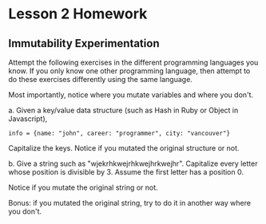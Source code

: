 # Lesson 2 Homework

## Immutability Experimentation

Attempt the following exercises in the different programming languages you know. If you only know one other programming language, then attempt to do these exercises differently using the same language.

Most importantly, notice where you mutate variables and where you don't.

a. Given a key/value data structure (such as Hash in Ruby or Object in Javascript), 
```
info = {name: "john", career: "programmer", city: "vancouver"}
```

Capitalize the keys. Notice if you mutated the original structure or not.


b. Give a string such as "wjekrhkwejrhkwejhrkwejhr". Capitalize every letter whose position is divisible by 3. Assume the first letter has a position 0.

Notice if you mutate the original string or not.

Bonus: if you mutated the original string, try to do it in another way where you don't.

